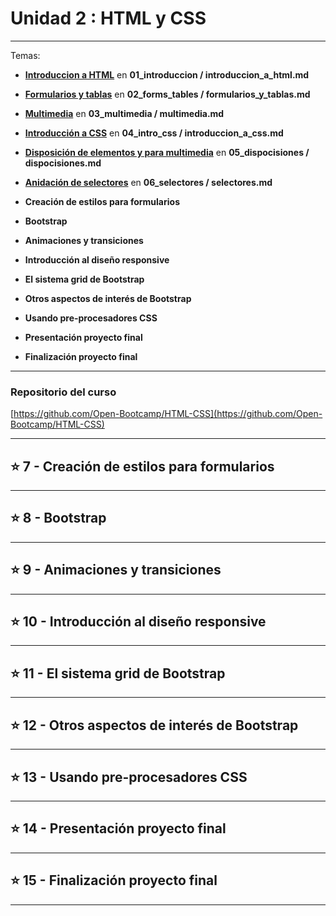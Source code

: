 # Unidad 2 : HTML y CSS

---

Temas:

- [**Introduccion a HTML**](https://github.com/eugenia1984/open_bootcamp/tree/htmlandcss/02_html_css/01_introduccion) en **01_introduccion / introduccion_a_html.md**

- [**Formularios y tablas**](https://github.com/eugenia1984/open_bootcamp/tree/htmlandcss/02_html_css/02_forms_tables) en **02_forms_tables / formularios_y_tablas.md**

- [**Multimedia**](https://github.com/eugenia1984/open_bootcamp/tree/htmlandcss/02_html_css/03_multimedia) en **03_multimedia / multimedia.md**

- [**Introducción a CSS**](https://github.com/eugenia1984/open_bootcamp/tree/htmlandcss/02_html_css/04_intro_css) en **04_intro_css / introduccion_a_css.md**

- [**Disposición de elementos y para multimedia**](https://github.com/eugenia1984/open_bootcamp/tree/htmlandcss/02_html_css/05_disposiciones) en **05_dispocisiones / dispocisiones.md**

- [**Anidación de selectores**](https://github.com/eugenia1984/open_bootcamp/tree/htmlandcss/02_html_css/06_selectores) en **06_selectores / selectores.md**

- **Creación de estilos para formularios**

- **Bootstrap**

- **Animaciones y transiciones**

- **Introducción al diseño responsive**

- **El sistema grid de Bootstrap**

- **Otros aspectos de interés de Bootstrap**

- **Usando pre-procesadores CSS**

- **Presentación proyecto final**

- **Finalización proyecto final**

---


### Repositorio del curso

[https://github.com/Open-Bootcamp/HTML-CSS](https://github.com/Open-Bootcamp/HTML-CSS)

---


## :star: 7 - Creación de estilos para formularios


---

## :star: 8 - Bootstrap

---

## :star: 9 - Animaciones y transiciones

---

## :star: 10 - Introducción al diseño responsive

---

## :star: 11 - El sistema grid de Bootstrap

---

## :star: 12 - Otros aspectos de interés de Bootstrap

---

## :star: 13 - Usando pre-procesadores CSS

---

## :star: 14 - Presentación proyecto final

---

## :star: 15 - Finalización proyecto final

---

